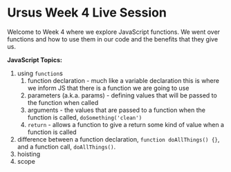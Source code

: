 # Ursus Week 4 Live Session

Welcome to Week 4 where we explore JavaScript functions. We went over functions and how to use them in our code and the benefits that they give us.

**JavaScript Topics:**

1. using `function`s
    1. function declaration - much like a variable declaration this is where we inform JS that there is a function we are going to use
    1. parameters (a.k.a. params) - defining values that will be passed to the function when called
    1. arguments - the values that are passed to a function when the function is called, `doSomething('clean')`
    1. `return` - allows a function to give a return some kind of value when a function  is called
1. difference between a function declaration, `function doAllThings() {}`, and a function call, `doAllThings()`.
1. hoisting
1. scope
